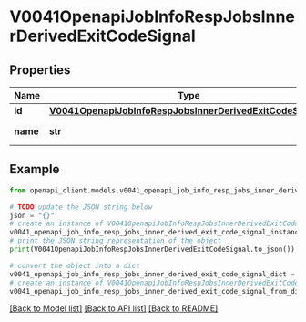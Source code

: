# V0041OpenapiJobInfoRespJobsInnerDerivedExitCodeSignal


## Properties

Name | Type | Description | Notes
------------ | ------------- | ------------- | -------------
**id** | [**V0041OpenapiJobInfoRespJobsInnerDerivedExitCodeSignalId**](V0041OpenapiJobInfoRespJobsInnerDerivedExitCodeSignalId.md) |  | [optional] 
**name** | **str** | Signal sent to process | [optional] 

## Example

```python
from openapi_client.models.v0041_openapi_job_info_resp_jobs_inner_derived_exit_code_signal import V0041OpenapiJobInfoRespJobsInnerDerivedExitCodeSignal

# TODO update the JSON string below
json = "{}"
# create an instance of V0041OpenapiJobInfoRespJobsInnerDerivedExitCodeSignal from a JSON string
v0041_openapi_job_info_resp_jobs_inner_derived_exit_code_signal_instance = V0041OpenapiJobInfoRespJobsInnerDerivedExitCodeSignal.from_json(json)
# print the JSON string representation of the object
print(V0041OpenapiJobInfoRespJobsInnerDerivedExitCodeSignal.to_json())

# convert the object into a dict
v0041_openapi_job_info_resp_jobs_inner_derived_exit_code_signal_dict = v0041_openapi_job_info_resp_jobs_inner_derived_exit_code_signal_instance.to_dict()
# create an instance of V0041OpenapiJobInfoRespJobsInnerDerivedExitCodeSignal from a dict
v0041_openapi_job_info_resp_jobs_inner_derived_exit_code_signal_from_dict = V0041OpenapiJobInfoRespJobsInnerDerivedExitCodeSignal.from_dict(v0041_openapi_job_info_resp_jobs_inner_derived_exit_code_signal_dict)
```
[[Back to Model list]](../README.md#documentation-for-models) [[Back to API list]](../README.md#documentation-for-api-endpoints) [[Back to README]](../README.md)


